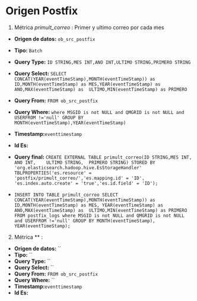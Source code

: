 # Origen Postfix

1. Métrica *primult_correo* : Primer y ultimo correo por cada mes

- **Origen de datos:** `ob_src_postfix`
- **Tipo:** `Batch`
- **Query Type:** `ID STRING,MES INT,ANO INT,ULTIMO STRING,PRIMERO STRING`
- **Query Select:** `SELECT CONCAT(YEAR(eventTimeStamp),MONTH(eventTimeStamp)) as ID,MONTH(eventTimeStamp) as MES,YEAR(eventTimeStamp) as ANO,MAX(eventTimeStamp) as  ULTIMO,MIN(eventTimeStamp) as PRIMERO`
- **Query From:** `FROM ob_src_postfix`
- **Query Where:** `where MSGID is not NULL and QMGRID is not NULL and USERFROM !='null' GROUP BY MONTH(eventTimeStamp),YEAR(eventTimeStamp)`
- **Timestamp:**`eventtimestamp`
- **Id Es:**
- **Query final:** `CREATE EXTERNAL TABLE primult_correo(ID STRING,MES INT, ANO INT,	ULTIMO STRING,  PRIMERO STRING)	STORED BY 'org.elasticsearch.hadoop.hive.EsStorageHandler' TBLPROPERTIES('es.resource' = 'postfix/primult_correo/','es.mapping.id' = 'ID',	'es.index.auto.create' = 'true','es.id.field' = 'ID');`

- `INSERT INTO TABLE primult_correo SELECT CONCAT(YEAR(eventTimeStamp),MONTH(eventTimeStamp)) as ID,MONTH(eventTimeStamp) as MES,
YEAR(eventTimeStamp) as ANO,MAX(eventTimeStamp) as  ULTIMO,MIN(eventTimeStamp) as PRIMERO FROM postfix_logs where MSGID is not NULL and QMGRID is not NULL and USERFROM !='null' GROUP BY MONTH(eventTimeStamp), YEAR(eventTimeStamp);`


2. Métrica ** : 

- **Origen de datos:** ``
- **Tipo:** ``
- **Query Type:** ``
- **Query Select:** ``
- **Query From:** `FROM ob_src_postfix`
- **Query Where:** ``
- **Timestamp:**`eventtimestamp`
- **Id Es:**
